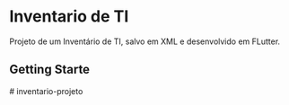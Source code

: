 # Inventario de TI

Projeto de um Inventário de TI, salvo em XML e desenvolvido em FLutter.

## Getting Starte


#   i n v e n t a r i o - p r o j e t o 
 
 
